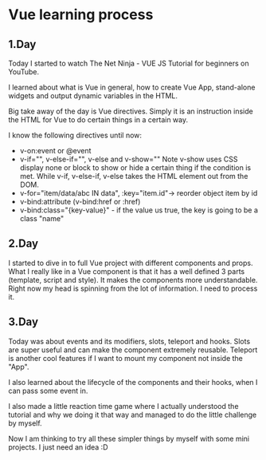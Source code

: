 # Vue learning process

## 1.Day
Today I started to watch The Net Ninja - VUE JS Tutorial for beginners on YouTube.

I learned about what is Vue in general, how to create Vue App, stand-alone widgets and output dynamic variables in the HTML. 

Big take away of the day is Vue directives. Simply it is an instruction inside the HTML for Vue to do certain things in a certain way.

I know the following directives until now:
- v-on:event or @event
- v-if="", v-else-if="", v-else and v-show=""
Note v-show uses CSS display none or block to show or hide a certain thing if the condition is met. While v-if, v-else-if, v-else takes the HTML element out from the DOM.
- v-for="item/data/abc IN data", :key="item.id"-> reorder object item by id
- v-bind:attribute (v-bind:href or :href)
- v-bind:class="{key-value}" - if the value us true, the key is going to be a class "name"

## 2.Day
I started to dive in to full Vue project with different components and props. What I really like in a Vue component is that it has a well defined 3 parts (template, script and style). It makes the components more understandable. Right now my head is spinning from the lot of information. I need to process it. 

## 3.Day
Today was about events and its modifiers, slots, teleport and hooks. Slots are super useful and can make the component extremely reusable. Teleport is another cool features if I want to mount my component not inside the "App". 

I also learned about the lifecycle of the components and their hooks, when I can pass some event in.

I also made a little reaction time game where I actually understood the tutorial and why we doing it that way and managed to do the little challenge by myself. 

Now I am thinking to try all these simpler things by myself with some mini projects. I just need an idea :D